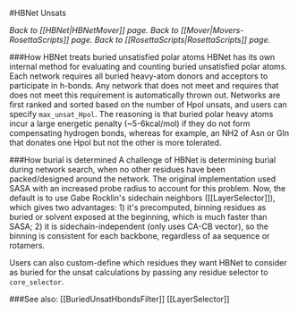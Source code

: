 #HBNet Unsats

*Back to [[HBNet|HBNetMover]] page.  Back to [[Mover|Movers-RosettaScripts]] page.  Back to [[RosettaScripts|RosettaScripts]] page.*<br>

###How HBNet treats buried unsatisfied polar atoms
HBNet has its own internal method for evaluating and counting buried unsatisfied polar atoms.  Each network requires all buried heavy-atom donors and acceptors to participate in h-bonds.  Any network that does not meet and requires that does not meet this requirement is automatically thrown out.  Networks are first ranked and sorted based on the number of Hpol unsats, and users can specify ```max_unsat_Hpol```.  The reasoning is that buried polar heavy atoms incur a large energetic penalty (~5-6kcal/mol) if they do not form compensating hydrogen bonds, whereas for example, an NH2 of Asn or Gln that donates one Hpol but not the other is more tolerated.

###How burial is determined
A challenge of HBNet is determining burial during network search, when no other residues have been packed/designed around the network.  The original implementation used SASA with an increased probe radius to account for this problem.  Now, the default is to use Gabe Rocklin's sidechain neighbors ([[LayerSelector]]), which gives two advantages: 1) it's precomputed, binning residues as buried or solvent exposed at the beginning, which is much faster than SASA; 2) it is sidechain-independent (only uses CA-CB vector), so the binning is consistent for each backbone, regardless of aa sequence or rotamers.

Users can also custom-define which residues they want HBNet to consider as buried for the unsat calculations by passing any residue selector to ```core_selector```.

###See also:
[[BuriedUnsatHbondsFilter]]
[[LayerSelector]]